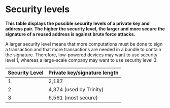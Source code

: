 # Security levels

**This table displays the possible security levels of a private key and address pair. The higher the security level, the larger and more secure the signature of a reused address is against brute force attacks.**

A larger security level means that more computations must be done to sign a transaction and that more transactions are needed in a bundle to contain the signature. Therefore, low-powered devices may want to use security level 1, whereas a large-scale company may want to use security level 3.


| Security Level | Private key/signature length                   |
| :-------------- | :-------------------------- |
| 1              | 2,187 |
| 2              | 4,374 (used by Trinity)         |
| 3              | 6,561 (most secure)           |
